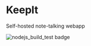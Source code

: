 # KeepIt
Self-hosted note-talking webapp

![nodejs_build_test badge](https://github.com/shreyansh-zazz/KeepIt/workflows/nodejs_build_test/badge.svg)